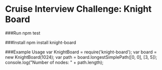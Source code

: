 # Cruise Interview Challenge: Knight Board

###Run
	npm test

###Install
	npm install knight-board

###Example Usage
    var KnightBoard = require('knight-board');
    var board = new KnightBoard(1024);
    var path = board.longestSimplePath([0, 0], [3, 5]);
    console.log("Number of nodes: " + path.length);